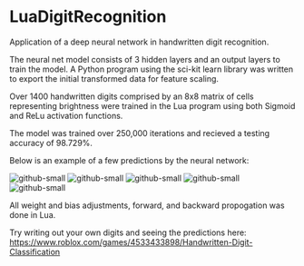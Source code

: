 # LuaDigitRecognition
Application of a deep neural network in handwritten digit recognition.

The neural net model consists of 3 hidden layers and an output layers to train the model. A Python program using the sci-kit learn library was written to export the initial transformed data for feature scaling. 

Over 1400 handwritten digits comprised by an 8x8 matrix of cells representing brightness were trained in the Lua program using both Sigmoid and ReLu activation functions.

The model was trained over 250,000 iterations and recieved a testing accuracy of 98.729%.

Below is an example of a few predictions by the neural network:

![github-small](https://raw.githubusercontent.com/shonvivier/LuaDigitRecognition/master/readme/1.PNG)
![github-small](https://raw.githubusercontent.com/shonvivier/LuaDigitRecognition/master/readme/2.PNG)
![github-small](https://raw.githubusercontent.com/shonvivier/LuaDigitRecognition/master/readme/4.PNG)
![github-small](https://raw.githubusercontent.com/shonvivier/LuaDigitRecognition/master/readme/7.PNG)
![github-small](https://raw.githubusercontent.com/shonvivier/LuaDigitRecognition/master/readme/9.PNG)

All weight and bias adjustments, forward, and backward propogation was done in Lua.

Try writing out your own digits and seeing the predictions here: https://www.roblox.com/games/4533433898/Handwritten-Digit-Classification

